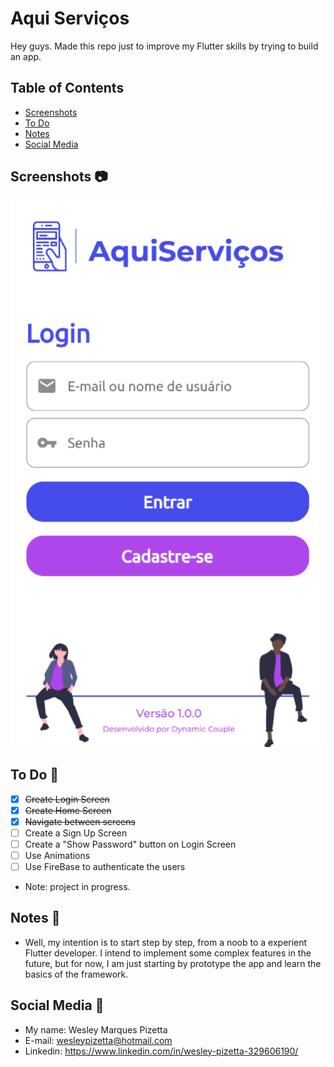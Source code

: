 # Aqui Serviços

Hey guys. Made this repo just to improve my Flutter skills by trying to build an app.

## Table of Contents

- [Screenshots](#screenshots-camera)
- [To Do](#to-do-pushpin)
- [Notes](#notes-notebook)
- [Social Media](#social-media-bust_in_silhouette)

## Screenshots :camera:

![login](login-screen.png)

## To Do :pushpin:

- [x] ~~Create Login Screen~~
- [x] ~~Create Home Screen~~
- [x] ~~Navigate between screens~~
- [ ] Create a Sign Up Screen
- [ ] Create a "Show Password" button on Login Screen
- [ ] Use Animations
- [ ] Use FireBase to authenticate the users

* Note: project in progress.

## Notes :notebook:

* Well, my intention is to start step by step, from a noob to a experient Flutter developer. I intend to implement some complex features in the future, but for now, I am just starting by prototype the app and learn the basics of the framework.

## Social Media :bust_in_silhouette:

* My name: Wesley Marques Pizetta
* E-mail: wesleypizetta@hotmail.com
* Linkedin: https://www.linkedin.com/in/wesley-pizetta-329606190/
